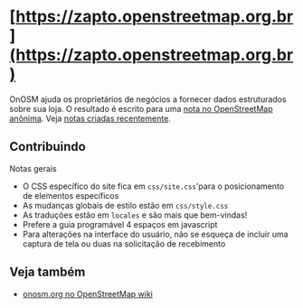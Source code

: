 # [https://zapto.openstreetmap.org.br](https://zapto.openstreetmap.org.br) 

OnOSM ajuda os proprietários de negócios a fornecer dados estruturados sobre sua loja. O resultado é escrito para uma [nota no OpenStreetMap anônima](https://wiki.openstreetmap.org/wiki/Pt:Notes). Veja [notas criadas recentemente](https://ent8r.github.io/NotesReview/?query=submitted%20note%20from%20a%20business).


## Contribuindo
Notas gerais
* O CSS específico do site fica em ``css/site.css``'para o posicionamento de elementos específicos
* As mudanças globais de estilo estão em ```css/style.css```
* As traduções estão em ```locales``` e são mais que bem-vindas!
* Prefere a guia programável 4 espaços em javascript
* Para alterações na interface do usuário, não se esqueça de incluir uma captura de tela ou duas na solicitação de recebimento

## Veja também

* [onosm.org no OpenStreetMap wiki](https://wiki.openstreetmap.org/wiki/Pt:Onosm.org)
 
